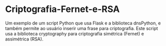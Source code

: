 # Criptografia-Fernet-e-RSA
Um exemplo de um script Python que usa Flask e a biblioteca dnsPython, e também permite ao usuário inserir uma frase para criptografia. Este script usa a biblioteca cryptography para criptografia simétrica (Fernet) e assimétrica (RSA).
